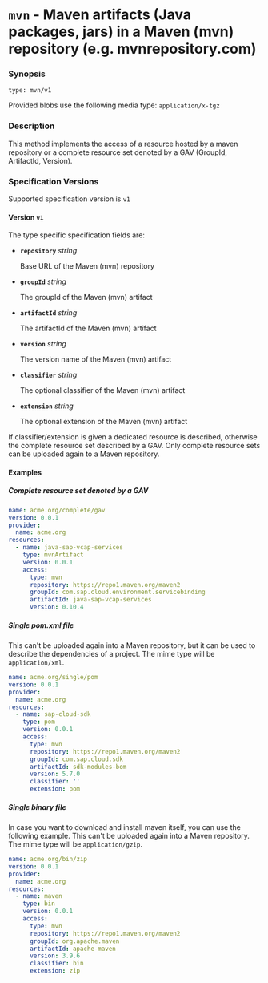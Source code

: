 # `mvn` - Maven artifacts (Java packages, jars) in a Maven (mvn) repository (e.g. mvnrepository.com)

### Synopsis
```
type: mvn/v1
```

Provided blobs use the following media type: `application/x-tgz`

### Description

This method implements the access of a resource hosted by a maven repository or a 
complete resource set denoted by a GAV (GroupId, ArtifactId, Version). 

### Specification Versions

Supported specification version is `v1`

#### Version `v1`

The type specific specification fields are:

- **`repository`** *string*

  Base URL of the Maven (mvn) repository

- **`groupId`** *string*

  The groupId of the Maven (mvn) artifact

- **`artifactId`** *string*

  The artifactId of the Maven (mvn) artifact

- **`version`** *string*

  The version name of the Maven (mvn) artifact

- **`classifier`** *string*

  The optional classifier of the Maven (mvn) artifact

- **`extension`** *string*

  The optional extension of the Maven (mvn) artifact

If classifier/extension is given a dedicated resource is described, 
otherwise the complete resource set described by a GAV. 
Only complete resource sets can be uploaded again to a Maven repository.

#### Examples

##### Complete resource set denoted by a GAV

```yaml
name: acme.org/complete/gav
version: 0.0.1
provider:
  name: acme.org
resources:
  - name: java-sap-vcap-services
    type: mvnArtifact
    version: 0.0.1
    access:
      type: mvn
      repository: https://repo1.maven.org/maven2
      groupId: com.sap.cloud.environment.servicebinding
      artifactId: java-sap-vcap-services
      version: 0.10.4
```

##### Single pom.xml file

This can't be uploaded again into a Maven repository, but it can be used to describe the dependencies of a project.
The mime type will be `application/xml`.

```yaml
name: acme.org/single/pom
version: 0.0.1
provider:
  name: acme.org
resources:
  - name: sap-cloud-sdk
    type: pom
    version: 0.0.1
    access:
      type: mvn
      repository: https://repo1.maven.org/maven2
      groupId: com.sap.cloud.sdk      
      artifactId: sdk-modules-bom
      version: 5.7.0
      classifier: ''
      extension: pom
```

##### Single binary file

In case you want to download and install maven itself, you can use the following example.
This can't be uploaded again into a Maven repository.
The mime type will be `application/gzip`.

```yaml
name: acme.org/bin/zip
version: 0.0.1
provider:
  name: acme.org
resources:
  - name: maven
    type: bin
    version: 0.0.1
    access:
      type: mvn
      repository: https://repo1.maven.org/maven2
      groupId: org.apache.maven
      artifactId: apache-maven
      version: 3.9.6
      classifier: bin
      extension: zip
```
